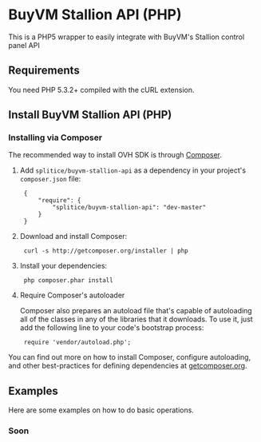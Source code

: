 BuyVM Stallion API (PHP)
========================

This is a PHP5 wrapper to easily integrate  with BuyVM's Stallion control panel API

## Requirements
You need PHP 5.3.2+ compiled with the cURL extension.

## Install BuyVM Stallion API (PHP)
### Installing via Composer

The recommended way to install OVH SDK is through [Composer](http://getcomposer.org).

1. Add ``splitice/buyvm-stallion-api`` as a dependency in your project's ``composer.json`` file:

        {
            "require": {
                "splitice/buyvm-stallion-api": "dev-master"
            }
        }

2. Download and install Composer:

        curl -s http://getcomposer.org/installer | php

3. Install your dependencies:

        php composer.phar install

4. Require Composer's autoloader

    Composer also prepares an autoload file that's capable of autoloading all of the classes in any of the libraries that it downloads. To use it, just add the following line to your code's bootstrap process:

        require 'vendor/autoload.php';

You can find out more on how to install Composer, configure autoloading, and other best-practices for defining dependencies at [getcomposer.org](http://getcomposer.org).

## Examples

Here are some examples on how to do basic operations.

### Soon
